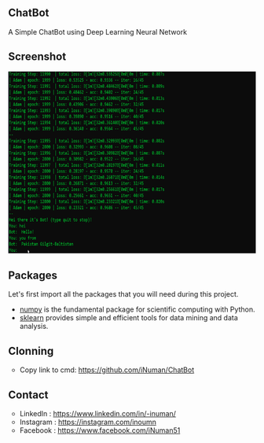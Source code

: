 ## ChatBot
A Simple ChatBot using Deep Learning Neural Network

## Screenshot
<p align="center">
  <img src="https://github.com/iNuman/ChatBot/blob/master/ChatBot.gif" width="900" height="370">
</p>

## Packages

Let's first import all the packages that you will need during this project.
- [numpy](https://www.numpy.org/) is the fundamental package for scientific computing with Python.
- [sklearn](http://scikit-learn.org/stable/) provides simple and efficient tools for data mining and data analysis. 


## Clonning
<p align="left">
<ul style="list-style-type:circle;">
  <li>Copy link to cmd: <a href="https://github.com/iNuman/ChatBot">https://github.com/iNuman/ChatBot</a>
</ul></p>

## Contact
<p align="left">
<ul style="list-style-type:circle;">
  <li>LinkedIn  : <a href="https://www.linkedin.com/in/-inuman/">https://www.linkedin.com/in/-inuman/</a>
  <li>Instagram : <a href="https://instagram.com/inoumn">https://instagram.com/inoumn</a></li>
  <li>Facebook  : <a href="https://www.facebook.com/iNuman51">https://www.facebook.com/iNuman51</a></li>
</ul></p>
